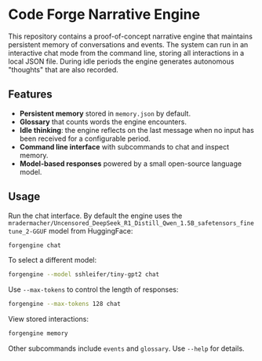 # Code Forge Narrative Engine

This repository contains a proof-of-concept narrative engine that maintains
persistent memory of conversations and events. The system can run in an
interactive chat mode from the command line, storing all interactions in a
local JSON file. During idle periods the engine generates autonomous
"thoughts" that are also recorded.

## Features

- **Persistent memory** stored in `memory.json` by default.
- **Glossary** that counts words the engine encounters.
- **Idle thinking**: the engine reflects on the last message when no input has
  been received for a configurable period.
- **Command line interface** with subcommands to chat and inspect memory.
- **Model-based responses** powered by a small open-source language model.

## Usage

Run the chat interface. By default the engine uses the
`mradermacher/Uncensored_DeepSeek_R1_Distill_Qwen_1.5B_safetensors_finetune_2-GGUF`
model from HuggingFace:

```bash
forgengine chat
```

To select a different model:

```bash
forgengine --model sshleifer/tiny-gpt2 chat
```

Use `--max-tokens` to control the length of responses:

```bash
forgengine --max-tokens 128 chat
```

View stored interactions:

```bash
forgengine memory
```

Other subcommands include `events` and `glossary`. Use `--help` for details.

